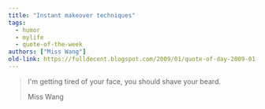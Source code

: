 ```yaml
---
title: "Instant makeover techniques"
tags: 
  - humor
  - mylife
  - quote-of-the-week
authors: ["Miss Wang"]
old-link: https://fulldecent.blogspot.com/2009/01/quote-of-day-2009-01-16.html
---
```


> I'm getting tired of your face, you should shave your beard.
>
> Miss Wang
